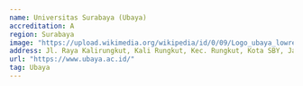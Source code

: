 ```yaml
---
name: Universitas Surabaya (Ubaya)
accreditation: A
region: Surabaya
image: "https://upload.wikimedia.org/wikipedia/id/0/09/Logo_ubaya_lowres.jpg"
address: Jl. Raya Kalirungkut, Kali Rungkut, Kec. Rungkut, Kota SBY, Jawa Timur 60293
url: "https://www.ubaya.ac.id/"
tag: Ubaya
---
```

